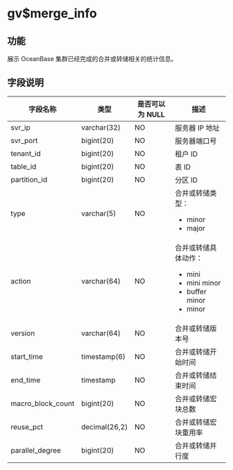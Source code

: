 gv$merge_info 
==================================



功能 
-----------

展示 OceanBase 集群已经完成的合并或转储相关的统计信息。

字段说明 
-------------



|     **字段名称**      |    **类型**     | **是否可以为 NULL** |                                                                                                               **描述**                                                                                                                |
|-------------------|---------------|----------------|-------------------------------------------------------------------------------------------------------------------------------------------------------------------------------------------------------------------------------------|
| svr_ip            | varchar(32)   | NO             | 服务器 IP 地址                                                                                                                                                                                                                           |
| svr_port          | bigint(20)    | NO             | 服务器端口号                                                                                                                                                                                                                              |
| tenant_id         | bigint(20)    | NO             | 租户 ID                                                                                                                                                                                                                               |
| table_id          | bigint(20)    | NO             | 表 ID                                                                                                                                                                                                                                |
| partition_id      | bigint(20)    | NO             | 分区 ID                                                                                                                                                                                                                               |
| type              | varchar(5)    | NO             | 合并或转储类型： <ul><li>minor</li><li>major</li></ul>                                                                                                      |
| action            | varchar(64)   | NO             | 合并或转储具体动作： <ul><li>mini</li><li>mini minor</li><li>buffer minor</li><li>minor</li></ul>    |
| version           | varchar(64)   | NO             | 合并或转储版本号                                                                                                                                                                                                                            |
| start_time        | timestamp(6)  | NO             | 合并或转储开始时间                                                                                                                                                                                                                           |
| end_time          | timestamp     | NO             | 合并或转储结束时间                                                                                                                                                                                                                           |
| macro_block_count | bigint(20)    | NO             | 合并或转储宏块总数                                                                                                                                                                                                                           |
| reuse_pct         | decimal(26,2) | NO             | 合并或转储宏块重用率                                                                                                                                                                                                                          |
| parallel_degree   | bigint(20)    | NO             | 合并或转储并行度                                                                                                                                                                                                                            |



